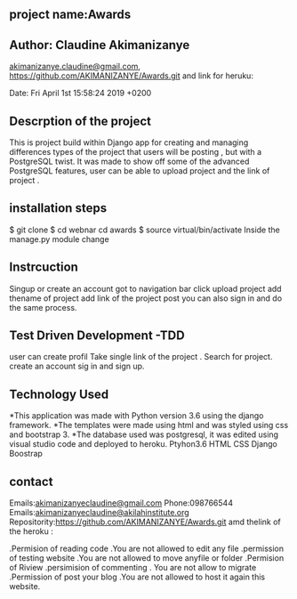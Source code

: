 ## project name:Awards
 ## Author: Claudine Akimanizanye 
 <akimanizanye.claudine@gmail.com>, https://github.com/AKIMANIZANYE/Awards.git and link for heruku:
 
 Date:   Fri April 1st  15:58:24 2019 +0200



## Descrption of the project
This is project build  within  Django app for creating and managing   differences types of the project that users will be  posting , but with a PostgreSQL twist. It was made to show off some of the advanced PostgreSQL features,  user  can be able to  upload project and the link of project . 

## installation steps
$ git clone 
$ cd webnar cd awards
$ source virtual/bin/activate
Inside the manage.py module change 
## Instrcuction
Singup or create an account
got to navigation bar
click upload project
add thename of  project add link of the project 
post
you can also sign in
and do the same process.



## Test Driven Development -TDD
user can create profil
Take single link of the project .
Search for  project.
create an account sig in and sign up.


## Technology  Used
*This application was made with Python version 3.6 using the django framework.
*The templates were made using html and was styled using css and bootstrap 3.
*The database used was postgresql, it was edited using visual studio code and deployed to heroku.
Ptyhon3.6 
HTML
CSS
Django
Boostrap

## contact
Emails:akimanizanyeclaudine@gmail.com Phone:098766544 Emails:akimanizanyeclaudine@akilahinstitute.org Repositority:https://github.com/AKIMANIZANYE/Awards.git amd thelink of the heroku :

.Permision of reading code     .You are not allowed to edit any file
.permission of testing website      .You are  not allowed to move  anyfile or folder
.Permision of Riview 
.persimision of commenting           . You are not allow to migrate
.Permission of post your blog       .You are not allowed to host it again  this website.
